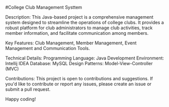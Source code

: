 #College Club Management Systtem

Description:
This Java-based project is a comprehensive management system designed to streamline the operations of college clubs. It provides a robust platform for club administrators to manage club activities, track member information, and facilitate communication among members.

Key Features:
Club Management, Member Management, Event Management and Communication Tools.

Technical Details:
Programming Language: Java
Development Environment: Intellij IDEA
Database: MySQL
Design Patterns: Model-View-Controller (MVC)

Contributions:
This project is open to contributions and suggestions. If you'd like to contribute or report any issues, please create an issue or submit a pull request.

Happy coding!
